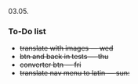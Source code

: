 03.05.
### To-Do list 
* ~~translate with images — wed~~
* ~~btn and back in tests — thu~~
* ~~converter btn — fri~~
* ~~translate nav menu to latin — sun:~~
